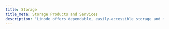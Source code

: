 ```yaml
---
title: Storage
title_meta: Storage Products and Services
description: "Linode offers dependable, easily-accessible storage and management."
---
```


